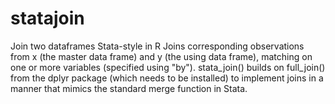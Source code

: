 # statajoin
Join two dataframes Stata-style in R
Joins corresponding observations from x (the master data frame) and y (the using data frame), matching on one or more variables (specified using "by"). stata_join() builds on full_join() from the dplyr package (which needs to be installed) to implement joins in a manner that mimics the standard merge function in Stata.
